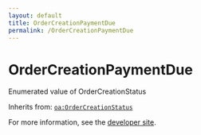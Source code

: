 ```yaml
---
layout: default
title: OrderCreationPaymentDue
permalink: /OrderCreationPaymentDue
---
```


# OrderCreationPaymentDue
Enumerated value of OrderCreationStatus

Inherits from: [`oa:OrderCreationStatus`](https://openactive.io/OrderCreationStatus)

For more information, see the [developer site](https://developer.openactive.io/data-model/types/).